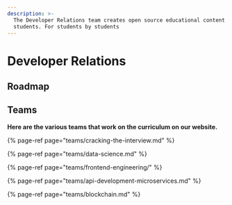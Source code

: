 ```yaml
---
description: >-
  The Developer Relations team creates open source educational content for all
  students. For students by students
---
```


# Developer Relations

## **Roadmap**

## **Teams**

**Here are the various teams that work on the curriculum on our website.** 

{% page-ref page="teams/cracking-the-interview.md" %}

{% page-ref page="teams/data-science.md" %}

{% page-ref page="teams/frontend-engineering/" %}

{% page-ref page="teams/api-development-microservices.md" %}

{% page-ref page="teams/blockchain.md" %}




